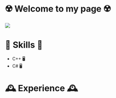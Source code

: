 # ☢️ Welcome to my page ☢️
![](https://imgur.com/gtzr6vq.png)

# 🥋 Skills 🥋

- С++  🖥️
- C#   🖥️

# 🕰️ Experience 🕰️

